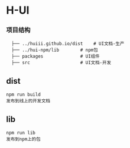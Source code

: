 # H-UI
### 项目结构
```
  ├── ../huiii.github.io/dist    # UI文档-生产
  ├── ../hui-npm/lib        # npm包
  ├── packages              # UI组件
  ├── src                   # UI文档-开发
```
## dist
```
npm run build
发布到线上的开发文档
```
## lib
```
npm run lib
发布到npm上的包
```

